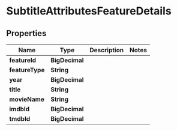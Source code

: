

# SubtitleAttributesFeatureDetails


## Properties

| Name | Type | Description | Notes |
|------------ | ------------- | ------------- | -------------|
|**featureId** | **BigDecimal** |  |  |
|**featureType** | **String** |  |  |
|**year** | **BigDecimal** |  |  |
|**title** | **String** |  |  |
|**movieName** | **String** |  |  |
|**imdbId** | **BigDecimal** |  |  |
|**tmdbId** | **BigDecimal** |  |  |



